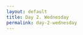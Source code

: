 ```yaml
---
layout: default
title: Day 2. Wednesday
permalink: day-2-wednesday
---
```

<!-- Add an essay or interpretive material below this line,
using HTML or markdown.  Do not modify this file above this line -->
